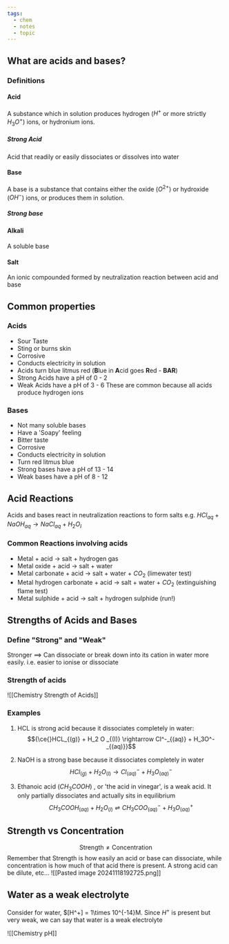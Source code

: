 ```yaml
---
tags:
  - chem
  - notes
  - topic
---
```

## What are acids and bases?
### Definitions
#### Acid
A substance which in solution produces hydrogen ($H^+$ or more strictly $H_3O^+$) ions, or hydronium ions. 
##### Strong Acid
Acid that readily or easily dissociates or dissolves into water
#### Base
A base is a substance that contains either the oxide ($O^{2+}$) or hydroxide ($OH^-$) ions, or produces them in solution.
##### Strong base
#### Alkali
A soluble base
#### Salt
An ionic compounded formed by neutralization reaction between acid and base 
## Common properties
### Acids
- Sour Taste
- Sting or burns skin
- Corrosive
- Conducts electricity in solution
- Acids turn blue litmus red (**B**lue in **A**cid goes **R**ed - **BAR**)
- Strong Acids have a pH of 0 - 2
- Weak Acids have a pH of 3 - 6
These are common because all acids produce hydrogen ions

### Bases
- Not many soluble bases
- Have a 'Soapy' feeling 
- Bitter taste
- Corrosive
- Conducts electricity in solution
- Turn red litmus blue
- Strong bases have a pH of 13 - 14 
- Weak bases have a pH of 8 - 12

## Acid Reactions
Acids and bases react in neutralization reactions to form salts
e.g. $HCl _{aq} + NaOH _{aq} \rightarrow NaCl _{aq} + H_2O _{I}$

### Common Reactions involving acids
- Metal + acid $\rightarrow$                                  salt + hydrogen gas
- Metal oxide + acid $\rightarrow$                         salt + water
- Metal carbonate + acid $\rightarrow$                  salt + water + $CO_2$ (limewater test)
- Metal hydrogen carbonate + acid $\rightarrow$  salt + water + $CO_2$ (extinguishing flame test)
- Metal sulphide + acid $\rightarrow$                     salt + hydrogen sulphide (run!)




## Strengths of Acids and Bases


### Define "Strong" and "Weak"
Stronger $\implies$ Can dissociate or break down into its cation in water more easily. i.e. easier to ionise or dissociate 
### Strength of acids
![[Chemistry Strength of Acids]]
### Examples
1. HCL is strong acid because it dissociates completely in water:
$${\ce{}HCL_{(g)} + H_2 O _{(I)} \rightarrow Cl^-_{(aq)} + H_3O^-_{(aq)}}$$

2. NaOH is a strong base because it dissociates completely in water
$$HCl_{(g)} + H_2O_{(l)} \rightarrow Cl^{-}_{(aq)} + H_3O^{-}_{(aq)}
$$
3. Ethanoic acid  ($CH_3COOH$) , or 'the acid in vinegar', is a weak acid. It only partially dissociates and actually sits in equilibrium 
$$CH_3COOH_{(aq)} + H_2O_{(l)} \rightleftharpoons CH_3COO^{-}_{(aq)} + H_3O^{+}_{(aq)}
$$


## Strength vs Concentration 

$$\textrm{Strength} \neq \textrm{Concentration}$$
Remember that Strength is how easily an acid or base can dissociate, while concentration is how much of that acid there is present. A strong acid can be dilute, etc...
![[Pasted image 20241118192725.png]]


## Water as a weak electrolyte
Consider for water, $[H^+] = 1\times 10^{-14}M. 
Since $H^+$ is present but very weak, we can say that water is a weak electrolyte


![[Chemistry pH]]